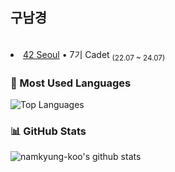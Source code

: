 ## 구남경


<br>
<li><a href="https://42seoul.kr/seoul42/main/view">42 Seoul</a> • 7기 Cadet <sub>(22.07 ~ 24.07)</sub></li>

### 🚀 Most Used Languages

![Top Languages](https://github-readme-stats.vercel.app/api/top-langs/?username=namkyung-koo&layout=compact&theme=light)

### 📊 GitHub Stats

![namkyung-koo's github stats](https://github-readme-stats.vercel.app/api?username=namkyung-koo&show_icons=true&theme=light)
